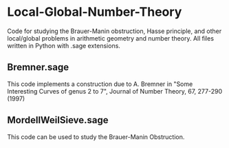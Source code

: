 # Local-Global-Number-Theory
Code for studying the Brauer-Manin obstruction, Hasse principle, and other local/global problems in arithmetic geometry and number theory.  All files written in Python with .sage extensions.

## Bremner.sage
This code implements a construction due to A. Bremner in "Some Interesting Curves of genus 2 to 7", Journal of Number Theory, 67, 277-290 (1997)

## MordellWeilSieve.sage
This code can be used to study the Brauer-Manin Obstruction.
